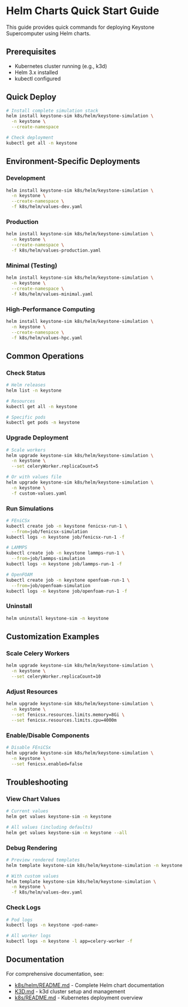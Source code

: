 # Helm Charts Quick Start Guide

This guide provides quick commands for deploying Keystone Supercomputer using Helm charts.

## Prerequisites

- Kubernetes cluster running (e.g., k3d)
- Helm 3.x installed
- kubectl configured

## Quick Deploy

```bash
# Install complete simulation stack
helm install keystone-sim k8s/helm/keystone-simulation \
  -n keystone \
  --create-namespace

# Check deployment
kubectl get all -n keystone
```

## Environment-Specific Deployments

### Development

```bash
helm install keystone-sim k8s/helm/keystone-simulation \
  -n keystone \
  --create-namespace \
  -f k8s/helm/values-dev.yaml
```

### Production

```bash
helm install keystone-sim k8s/helm/keystone-simulation \
  -n keystone \
  --create-namespace \
  -f k8s/helm/values-production.yaml
```

### Minimal (Testing)

```bash
helm install keystone-sim k8s/helm/keystone-simulation \
  -n keystone \
  --create-namespace \
  -f k8s/helm/values-minimal.yaml
```

### High-Performance Computing

```bash
helm install keystone-sim k8s/helm/keystone-simulation \
  -n keystone \
  --create-namespace \
  -f k8s/helm/values-hpc.yaml
```

## Common Operations

### Check Status

```bash
# Helm releases
helm list -n keystone

# Resources
kubectl get all -n keystone

# Specific pods
kubectl get pods -n keystone
```

### Upgrade Deployment

```bash
# Scale workers
helm upgrade keystone-sim k8s/helm/keystone-simulation \
  -n keystone \
  --set celeryWorker.replicaCount=5

# Or with values file
helm upgrade keystone-sim k8s/helm/keystone-simulation \
  -n keystone \
  -f custom-values.yaml
```

### Run Simulations

```bash
# FEniCSx
kubectl create job -n keystone fenicsx-run-1 \
  --from=job/fenicsx-simulation
kubectl logs -n keystone job/fenicsx-run-1 -f

# LAMMPS
kubectl create job -n keystone lammps-run-1 \
  --from=job/lammps-simulation
kubectl logs -n keystone job/lammps-run-1 -f

# OpenFOAM
kubectl create job -n keystone openfoam-run-1 \
  --from=job/openfoam-simulation
kubectl logs -n keystone job/openfoam-run-1 -f
```

### Uninstall

```bash
helm uninstall keystone-sim -n keystone
```

## Customization Examples

### Scale Celery Workers

```bash
helm upgrade keystone-sim k8s/helm/keystone-simulation \
  -n keystone \
  --set celeryWorker.replicaCount=10
```

### Adjust Resources

```bash
helm upgrade keystone-sim k8s/helm/keystone-simulation \
  -n keystone \
  --set fenicsx.resources.limits.memory=8Gi \
  --set fenicsx.resources.limits.cpu=4000m
```

### Enable/Disable Components

```bash
# Disable FEniCSx
helm upgrade keystone-sim k8s/helm/keystone-simulation \
  -n keystone \
  --set fenicsx.enabled=false
```

## Troubleshooting

### View Chart Values

```bash
# Current values
helm get values keystone-sim -n keystone

# All values (including defaults)
helm get values keystone-sim -n keystone --all
```

### Debug Rendering

```bash
# Preview rendered templates
helm template keystone-sim k8s/helm/keystone-simulation -n keystone

# With custom values
helm template keystone-sim k8s/helm/keystone-simulation \
  -n keystone \
  -f k8s/helm/values-dev.yaml
```

### Check Logs

```bash
# Pod logs
kubectl logs -n keystone <pod-name>

# All worker logs
kubectl logs -n keystone -l app=celery-worker -f
```

## Documentation

For comprehensive documentation, see:

- [k8s/helm/README.md](k8s/helm/README.md) - Complete Helm chart documentation
- [K3D.md](K3D.md) - k3d cluster setup and management
- [k8s/README.md](k8s/README.md) - Kubernetes deployment overview
